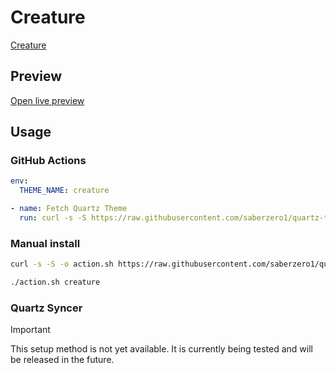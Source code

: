 # Creature

[Creature](#)

## Preview

[Open live preview](https://quartz-themes.github.io/creature/)

## Usage

### GitHub Actions

```yaml
env:
  THEME_NAME: creature
```

```yaml
- name: Fetch Quartz Theme
  run: curl -s -S https://raw.githubusercontent.com/saberzero1/quartz-themes/master/action.sh | bash -s -- $THEME_NAME
```

### Manual install

```bash
curl -s -S -o action.sh https://raw.githubusercontent.com/saberzero1/quartz-themes/master/action.sh

./action.sh creature
```

### Quartz Syncer

> [!IMPORTANT]
> This setup method is not yet available. It is currently being tested and will be released in the future.
